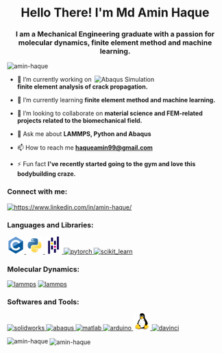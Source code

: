 <h1 align="center">Hello There! I'm Md Amin Haque</h1>
<h3 align="center">I am a Mechanical Engineering graduate with a passion for molecular dynamics, finite element method and machine learning.</h3>

<p align="left"> <img src="https://komarev.com/ghpvc/?username=amin-haque&label=Profile%20views&color=0e75b6&style=flat" alt="amin-haque" /> </p>

<img align="right" alt="Abaqus Simulation" width="300" src="https://enteknograte.com/wp-content/uploads/2023/05/abaqus.gif">


- 🔭 I’m currently working on **finite element analysis of crack propagation.**

- 🌱 I’m currently learning **finite element method and machine learning.**

- 👯 I’m looking to collaborate on **material science and FEM-related projects related to the biomechanical field.**

- 💬 Ask me about **LAMMPS, Python and Abaqus**

- 📫 How to reach me **haqueamin99@gmail.com**

- ⚡ Fun fact **I've recently started going to the gym and love this bodybuilding craze.**

<h3 align="left">Connect with me:</h3>
<p align="left">
<a href="https://linkedin.com/in/https://www.linkedin.com/in/amin-haque/" target="blank"><img align="center" src="https://raw.githubusercontent.com/rahuldkjain/github-profile-readme-generator/master/src/images/icons/Social/linked-in-alt.svg" alt="https://www.linkedin.com/in/amin-haque/" height="30" width="40" /></a>
</p>

<h3 align="left">Languages and Libraries:</h3>
<p align="left"> <a href="https://www.cprogramming.com/" target="_blank" rel="noreferrer"> <img src="https://raw.githubusercontent.com/devicons/devicon/master/icons/c/c-original.svg" alt="c" width="40" height="40"/> </a> <a href="https://www.python.org" target="_blank" rel="noreferrer"> <img src="https://raw.githubusercontent.com/devicons/devicon/master/icons/python/python-original.svg" alt="python" width="40" height="40"/> </a>  <a href="https://pandas.pydata.org/" target="_blank" rel="noreferrer"> <img src="https://raw.githubusercontent.com/devicons/devicon/2ae2a900d2f041da66e950e4d48052658d850630/icons/pandas/pandas-original.svg" alt="pandas" width="40" height="40"/> </a> <a href="https://pytorch.org/" target="_blank" rel="noreferrer"> <img src="https://www.vectorlogo.zone/logos/pytorch/pytorch-icon.svg" alt="pytorch" width="40" height="40"/> </a> <a href="https://scikit-learn.org/" target="_blank" rel="noreferrer"> <img src="https://upload.wikimedia.org/wikipedia/commons/0/05/Scikit_learn_logo_small.svg" alt="scikit_learn" width="40" height="40"/> </a> </p>

<h3 align="left">Molecular Dynamics:</h3>
<p align="left"> <a href="https://www.lammps.org/#gsc.tab=0" target="_blank" rel="noreferrer"> <img src="https://www.lammps.org/movies/logo.gif" alt="lammps" width="60" height="40"/></a> <a href="https://www.ovito.org/" target="_blank" rel="noreferrer"> <img src="https://www.ovito.org/_astro/ovito_logo_256.QJOLhqx1_1Bxh16.webp" alt="lammps" width="40" height="40"/></a> </p>

<h3 align="left">Softwares and Tools:</h3>
<p align="left"> <a href="https://www.solidworks.com/" target="_blank" rel="noreferrer"> <img src="https://encrypted-tbn0.gstatic.com/images?q=tbn:ANd9GcREr5dVvxrtFX1GqvFPySiAbMmN--oBbmuVJmBqYztfog&s" alt="solidworks" width="40" height="40"/> </a><a href="https://www.3ds.com/products/simulia/abaqus" target="_blank" rel="noreferrer"> <img src="https://access.tufts.edu/sites/default/files/styles/app_store_product_image/public/2017-12/simulia-abaqus.png?itok=aFz7AW6E" alt="abaqus" width="80" height="40"/> </a></a><a href="https://www.mathworks.com/" target="_blank" rel="noreferrer"> <img src="https://upload.wikimedia.org/wikipedia/commons/2/21/Matlab_Logo.png" alt="matlab" width="40" height="40"/> </a> <a href="https://www.arduino.cc/" target="_blank" rel="noreferrer"> <img src="https://cdn.worldvectorlogo.com/logos/arduino-1.svg" alt="arduino" width="40" height="40"/> </a>  <a href="https://www.linux.org/" target="_blank" rel="noreferrer"> <img src="https://raw.githubusercontent.com/devicons/devicon/master/icons/linux/linux-original.svg" alt="linux" width="40" height="40"/> </a> <a href="https://www.blackmagicdesign.com/products/davinciresolve" target="_blank" rel="noreferrer"> <img src="https://banner2.cleanpng.com/20180802/rpp/a60e935c80db51c757fc0ac7cf5bc434.webp" alt="davinci" width="40" height="40"/> </a> </p>

<p><img align="left" src="https://github-readme-stats.vercel.app/api/top-langs?username=amin-haque&show_icons=true&locale=en&layout=compact" alt="amin-haque" /></p>

<p>&nbsp;<img align="center" src="https://github-readme-stats.vercel.app/api?username=amin-haque&show_icons=true&locale=en" alt="amin-haque" /></p>
